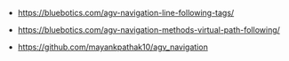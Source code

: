 
* https://bluebotics.com/agv-navigation-line-following-tags/

* https://bluebotics.com/agv-navigation-methods-virtual-path-following/

* https://github.com/mayankpathak10/agv_navigation


